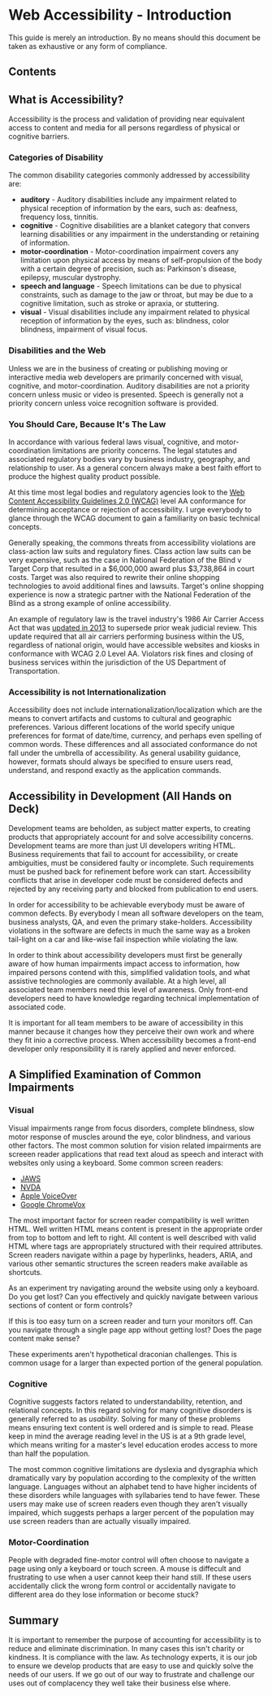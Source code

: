 # Web Accessibility - Introduction
This guide is merely an introduction.  By no means should this document be taken as exhaustive or any form of compliance.

## Contents


## What is Accessibility?
Accessibility is the process and validation of providing near equivalent access to content and media for all persons regardless of physical or cognitive barriers.

### Categories of Disability
The common disability categories commonly addressed by accessibility are:

* **auditory** - Auditory disabilities include any impairment related to physical reception of information by the ears, such as: deafness, frequency loss, tinnitis.
* **cognitive** - Cognitive disabilities are a blanket category that convers learning disabilities or any impairment in the understanding or retaining of information.
* **motor-coordination** - Motor-coordination impairment covers any limitation upon physical access by means of self-propulsion of the body with a certain degree of precision, such as: Parkinson's disease, epilepsy, muscular dystrophy.
* **speech and language** - Speech limitations can be due to physical constraints, such as damage to the jaw or throat, but may be due to a cognitive limitation, such as stroke or apraxia, or stuttering.
* **visual** - Visual disabilities include any impairment related to physical reception of information by the eyes, such as: blindness, color blindness, impairment of visual focus.

### Disabilities and the Web
Unless we are in the business of creating or publishing moving or interactive media web developers are primarily concerned with visual, cognitive, and motor-coordination.  Auditory disabilities are not a priority concern unless music or video is presented.  Speech is generally not a priority concern unless voice recognition software is provided.

### You Should Care, Because It's The Law
In accordance with various federal laws visual, cognitive, and motor-coordination limitations are priority concerns.  The legal statutes and associated regulatory bodies vary by business industry, geography, and relationship to user.  As a general concern always make a best faith effort to produce the highest quality product possible.

At this time most legal bodies and regulatory agencies look to the [Web Content Accessibility Guidelines 2.0 (WCAG)](https://www.w3.org/TR/WCAG20/) level AA conformance for determining acceptance or rejection of accessibility.  I urge everybody to glance through the WCAG document to gain a familiarity on basic technical concepts.

Generally speaking, the commons threats from accessibility violations are class-action law suits and regulatory fines.  Class action law suits can be very expensive, such as the case in National Federation of the Blind v Target Corp that resulted in a $6,000,000 award plus $3,738,864 in court costs. Target was also required to rewrite their online shopping technologies to avoid additional fines and lawsuits.  Target's online shopping experience is now a strategic partner with the National Federation of the Blind as a strong example of online accessibility.

An example of regulatory law is the travel industry's 1986 Air Carrier Access Act that was [updated in 2013](https://www.regulations.gov/document?D=DOT-OST-2011-0177-0111) to supersede prior weak judicial review.  This update required that all air carriers performing business within the US, regardless of national origin, would have accessible websites and kiosks in conformance with WCAG 2.0 Level AA.  Violators risk fines and closing of business services within the jurisdiction of the US Department of Transportation.

### Accessibility is not Internationalization
Accessibility does not include internationalization/localization which are the means to convert artifacts and customs to cultural and geographic preferences.  Various different locations of the world specify unique preferences for format of date/time, currency, and perhaps even spelling of common words.  These differences and all associated conformance do not fall under the umbrella of accessibility.  As general usability guidance, however, formats should always be specified to ensure users read, understand, and respond exactly as the application commands.

## Accessibility in Development (All Hands on Deck)
Development teams are beholden, as subject matter experts, to creating products that appropriately account for and solve accessibility concerns.  Development teams are more than just UI developers writing HTML.  Business requirements that fail to account for accessibility, or create ambiguities, must be considered faulty or incomplete.  Such requirements must be pushed back for refinement before work can start.  Accessibility conflicts that arise in developer code must be considered defects and rejected by any receiving party and blocked from publication to end users.

In order for accessibility to be achievable everybody must be aware of common defects.  By everybody I mean all software developers on the team, business analysts, QA, and even the primary stake-holders.  Accessibility violations in the software are defects in much the same way as a broken tail-light on a car and like-wise fail inspection while violating the law.

In order to think about accessibility developers must first be generally aware of how human impairments impact access to information, how impaired persons contend with this, simplified validation tools, and what assistive technologies are commonly available.  At a high level, all associated team members need this level of awareness.  Only front-end developers need to have knowledge regarding technical implementation of associated code.

It is important for all team members to be aware of accessibility in this manner because it changes how they perceive their own work and where they fit inio a corrective process.  When accessibility becomes a front-end developer only responsibility it is rarely applied and never enforced.

## A Simplified Examination of Common Impairments

### Visual
Visual impairments range from focus disorders, complete blindness, slow motor response of muscles around the eye, color blindness, and various other factors.  The most common solution for vision related impairments are screeen reader applications that read text aloud as speech and interact with websites only using a keyboard.  Some common screen readers:

* [JAWS](http://www.freedomscientific.com/downloads/jaws)
* [NVDA](https://www.nvaccess.org/download/)
* [Apple VoiceOver](https://www.nvaccess.org/download/)
* [Google ChromeVox](http://www.chromevox.com)

The most important factor for screen reader compatibility is well written HTML.  Well written HTML means content is present in the appropriate order from top to bottom and left to right.  All content is well described with valid HTML where tags are appropriately structured with their required attributes.  Screen readers navigate within a page by hyperlinks, headers, ARIA, and various other semantic structures the screen readers make available as shortcuts.

As an experiment try navigating around the website using only a keyboard.  Do you get lost?  Can you effectively and quickly navigate between various sections of content or form controls?

If this is too easy turn on a screen reader and turn your monitors off.  Can you navigate through a single page app without getting lost?  Does the page content make sense?

These experiments aren't hypothetical draconian challenges.  This is common usage for a larger than expected portion of the general population.

### Cognitive
Cognitive suggests factors related to understandability, retention, and relational concepts.  In this regard solving for many cognitive disorders is generally referred to as *usability*.  Solving for many of these problems means ensuring text content is well ordered and is simple to read.  Please keep in mind the average reading level in the US is at a 9th grade level, which means writing for a master's level education erodes access to more than half the population.

The most common cognitive limitations are dyslexia and dysgraphia which dramatically vary by population according to the complexity of the written language.  Languages without an alphabet tend to have higher incidents of these disorders while languages with syllabaries tend to have fewer.  These users may make use of screen readers even though they aren't visually impaired, which suggests perhaps a larger percent of the population may use screen readers than are actually visually impaired.

### Motor-Coordination
People with degraded fine-motor control will often choose to navigate a page using only a keyboard or touch screen.  A mouse is diffecult and frustrating to use when a user cannot keep their hand still.  If these users accidentally click the wrong form control or accidentally navigate to different area do they lose information or become stuck?

## Summary
It is important to remember the purpose of accounting for accessibility is to reduce and eliminate discrimination.  In many cases this isn't charity or kindness.  It is compliance with the law.  As technology experts, it is our job to ensure we develop products that are easy to use and quickly solve the needs of our users.  If we go out of our way to frustrate and challenge our uses out of complacency they well take their business else where.